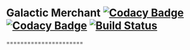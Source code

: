 # Galactic Merchant [![Codacy Badge](https://api.codacy.com/project/badge/Grade/107800339e2f463388db2628a80bf7e8)](https://www.codacy.com/app/jcalonsoh/Galactic_Merchant?utm_source=github.com&amp;utm_medium=referral&amp;utm_content=jcalonsoh/Galactic_Merchant&amp;utm_campaign=Badge_Grade) [![Codacy Badge](https://api.codacy.com/project/badge/Coverage/107800339e2f463388db2628a80bf7e8)](https://www.codacy.com/app/jcalonsoh/Galactic_Merchant?utm_source=github.com&utm_medium=referral&utm_content=jcalonsoh/Galactic_Merchant&utm_campaign=Badge_Coverage) [![Build Status](https://travis-ci.org/jcalonsoh/Galactic_Merchant.svg?branch=master)](https://travis-ci.org/jcalonsoh/Galactic_Merchant)
======================
